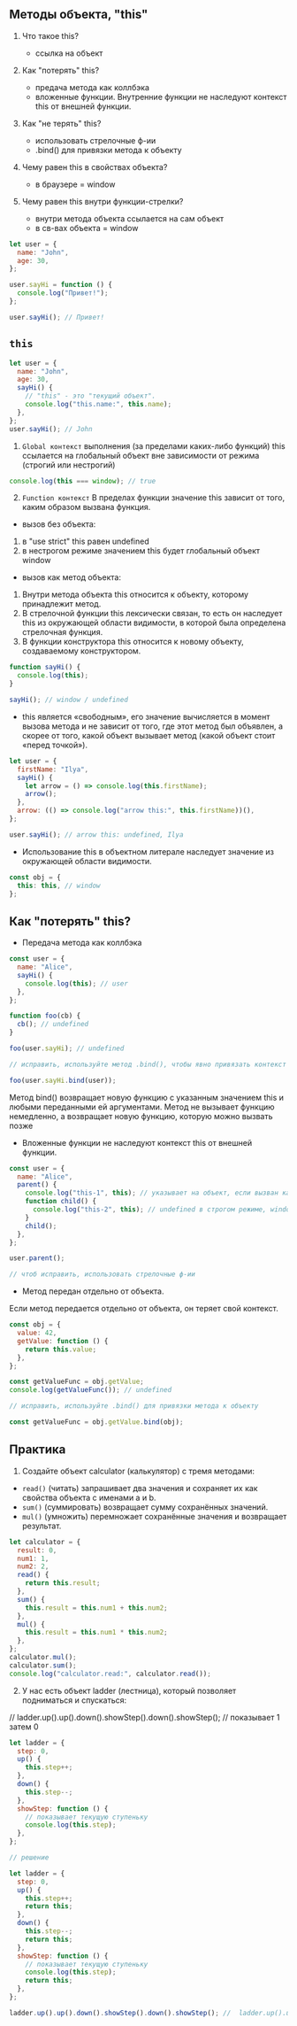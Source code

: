 ## Методы объекта, "this"

1. Что такое this?

   - ссылка на объект

2. Как "потерять" this?

   - предача метода как коллбэка
   - вложенные функции. Внутренние функции не наследуют контекст this от внешней функции.

3. Как "не терять" this?

   - использовать стрелочные ф-ии
   - .bind() для привязки метода к объекту

4. Чему равен this в свойствах объекта?

   - в браузере = window

5. Чему равен this внутри функции-стрелки?

   - внутри метода объекта ссылается на сам объект
   - в св-вах объекта = window

```js
let user = {
  name: "John",
  age: 30,
};

user.sayHi = function () {
  console.log("Привет!");
};

user.sayHi(); // Привет!
```

## `this`

```js
let user = {
  name: "John",
  age: 30,
  sayHi() {
    // "this" - это "текущий объект".
    console.log("this.name:", this.name);
  },
};
user.sayHi(); // John
```

1. `Global контекст` выполнения (за пределами каких-либо функций) this ссылается на глобальный объект вне зависимости от режима (строгий или нестрогий)

```js
console.log(this === window); // true
```

2. `Function контекст` В пределах функции значение this зависит от того, каким образом вызвана функция.

- вызов без объекта:

1. в "use strict" this равен undefined
2. в нестрогом режиме значением this будет глобальный объект window

- вызов как метод объекта:

1. Внутри метода объекта this относится к объекту, которому принадлежит метод.
2. В стрелочной функции this лексически связан, то есть он наследует this из окружающей области видимости, в которой была определена стрелочная функция.
3. В функции конструктора this относится к новому объекту, создаваемому конструктором.

```js
function sayHi() {
  console.log(this);
}

sayHi(); // window / undefined
```

- this является «свободным», его значение вычисляется в момент вызова метода и не зависит от того, где этот метод был объявлен, а скорее от того, какой объект вызывает метод (какой объект стоит «перед точкой»).

```js
let user = {
  firstName: "Ilya",
  sayHi() {
    let arrow = () => console.log(this.firstName);
    arrow();
  },
  arrow: (() => console.log("arrow this:", this.firstName))(),
};

user.sayHi(); // arrow this: undefined, Ilya
```

- Использование this в объектном литерале наследует значение из окружающей области видимости.

```js
const obj = {
  this: this, // window
};
```

## Как "потерять" this?

- Передача метода как коллбэка

```js
const user = {
  name: "Alice",
  sayHi() {
    console.log(this); // user
  },
};

function foo(cb) {
  cb(); // undefined
}

foo(user.sayHi); // undefined

// исправить, используйте метод .bind(), чтобы явно привязать контекст this к методу

foo(user.sayHi.bind(user));
```

Метод bind() возвращает новую функцию с указанным значением this и любыми переданными ей аргументами. Метод не вызывает функцию немедленно, а возвращает новую функцию, которую можно вызвать позже

- Вложенные функции не наследуют контекст this от внешней функции.

```js
const user = {
  name: "Alice",
  parent() {
    console.log("this-1", this); // указывает на объект, если вызван как метод
    function child() {
      console.log("this-2", this); // undefined в строгом режиме, window в браузере
    }
    child();
  },
};

user.parent();

// чтоб исправить, использовать стрелочные ф-ии
```

- Метод передан отдельно от объекта.

Если метод передается отдельно от объекта, он теряет свой контекст.

```js
const obj = {
  value: 42,
  getValue: function () {
    return this.value;
  },
};

const getValueFunc = obj.getValue;
console.log(getValueFunc()); // undefined

// исправить, используйте .bind() для привязки метода к объекту

const getValueFunc = obj.getValue.bind(obj);
```

## Практика

1. Создайте объект calculator (калькулятор) с тремя методами:

- `read()` (читать) запрашивает два значения и сохраняет их как свойства объекта с именами a и b.
- `sum()` (суммировать) возвращает сумму сохранённых значений.
- `mul()` (умножить) перемножает сохранённые значения и возвращает результат.

```js
let calculator = {
  result: 0,
  num1: 1,
  num2: 2,
  read() {
    return this.result;
  },
  sum() {
    this.result = this.num1 + this.num2;
  },
  mul() {
    this.result = this.num1 * this.num2;
  },
};
calculator.mul();
calculator.sum();
console.log("calculator.read:", calculator.read());
```

2. У нас есть объект ladder (лестница), который позволяет подниматься и спускаться:

// ladder.up().up().down().showStep().down().showStep(); // показывает 1 затем 0

```js
let ladder = {
  step: 0,
  up() {
    this.step++;
  },
  down() {
    this.step--;
  },
  showStep: function () {
    // показывает текущую ступеньку
    console.log(this.step);
  },
};

// решение

let ladder = {
  step: 0,
  up() {
    this.step++;
    return this;
  },
  down() {
    this.step--;
    return this;
  },
  showStep: function () {
    // показывает текущую ступеньку
    console.log(this.step);
    return this;
  },
};

ladder.up().up().down().showStep().down().showStep(); //  ladder.up().up().down().showStep().down().showStep(); // показывает 1 затем 0
```
